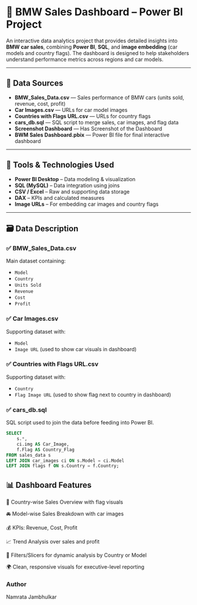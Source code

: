 # 🚗 BMW Sales Dashboard – Power BI Project

An interactive data analytics project that provides detailed insights into **BMW car sales**, combining **Power BI**, **SQL**, and **image embedding** (car models and country flags). The dashboard is designed to help stakeholders understand performance metrics across regions and car models.

---

## 📂 Data Sources

- **BMW_Sales_Data.csv** — Sales performance of BMW cars (units sold, revenue, cost, profit)
- **Car Images.csv** — URLs for car model images
- **Countries with Flags URL.csv** — URLs for country flags
- **cars_db.sql** — SQL script to merge sales, car images, and flag data
- **Screenshot Dashboard** — Has Screenshot of the Dashboard
- **BWM Sales Dashboard.pbix** — Power BI file for final interactive dashboard

---

## 🧰 Tools & Technologies Used

- **Power BI Desktop** – Data modeling & visualization
- **SQL (MySQL)** – Data integration using joins
- **CSV / Excel** – Raw and supporting data storage
- **DAX** – KPIs and calculated measures
- **Image URLs** – For embedding car images and country flags

---

## 🗃️ Data Description

### ✅ BMW_Sales_Data.csv
Main dataset containing:
- `Model`
- `Country`
- `Units Sold`
- `Revenue`
- `Cost`
- `Profit`

### ✅ Car Images.csv
Supporting dataset with:
- `Model`
- `Image URL` (used to show car visuals in dashboard)

### ✅ Countries with Flags URL.csv
Supporting dataset with:
- `Country`
- `Flag Image URL` (used to show flag next to country in dashboard)

### ✅ cars_db.sql
SQL script used to join the data before feeding into Power BI.

```sql
SELECT 
    s.*, 
    ci.img AS Car_Image, 
    f.Flag AS Country_Flag
FROM sales_data s
LEFT JOIN car_images ci ON s.Model = ci.Model
LEFT JOIN flags f ON s.Country = f.Country;

```

## 📊 Dashboard Features
📌 Country-wise Sales Overview with flag visuals

🚘 Model-wise Sales Breakdown with car images

💰 KPIs: Revenue, Cost, Profit

📈 Trend Analysis over sales and profit

📍 Filters/Slicers for dynamic analysis by Country or Model

🌍 Clean, responsive visuals for executive-level reporting

### Author

Namrata Jambhulkar
